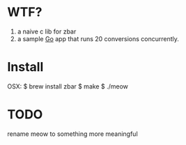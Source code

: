 WTF?
====
1) a naive c lib for zbar
2) a sample [Go](http://golang.org) app that runs 20 conversions concurrently.

Install
=======
OSX:
  $ brew install zbar
  $ make
  $ ./meow

TODO
====
rename meow to something more meaningful
